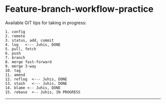 # Feature-branch-workflow-practice

Available GIT tips for taking in progress:

```
1. config
2. remote
3. status, add, commit
4. log   <--- Juhis, DONE
5. pull, fetch
6. push
7. branch
8. merge fast-forward
9. merge 3-way
10. tag
11. amend
12. reflog  <--- Juhis, DONE
13. stash   <--- Juhis, DONE
14. blame <-- Juhis, DONE
15. rebase  <-- Juhis, IN PROGRESS 

```
---


